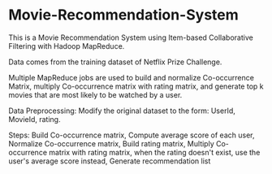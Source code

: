 # Movie-Recommendation-System
This is a Movie Recommendation System using Item-based Collaborative Filtering with Hadoop MapReduce.

Data comes from the training dataset of Netflix Prize Challenge.

Multiple MapReduce jobs are used to build and normalize Co-occurrence Matrix, multiply Co-occurrence matrix with rating matrix, and generate top k movies that are most likely to be watched by a user.

Data Preprocessing:
      Modify the original dataset to the form: UserId, MovieId, rating.

Steps: 
Build Co-occurrence matrix,
Compute average score of each user,
Normalize Co-occurrence matrix,
Build rating matrix,
Multiply Co-occurrence matrix with rating matrix, when the rating doesn't exist, use the user's average score instead,
Generate recommendation list
